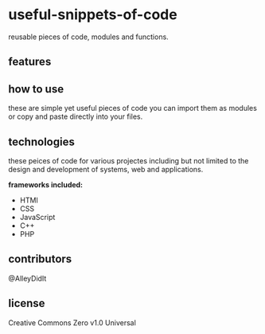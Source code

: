 # useful-snippets-of-code
reusable pieces of code, modules and functions.

## features

## how to use
these are simple yet useful pieces of code you can import them as modules or copy and paste directly into your files.

## technologies
these peices of code for various projectes including but not limited to the design and development of systems, web and applications.

**frameworks included:**
+ HTMl
+ CSS
+ JavaScript 
+ C++
+ PHP 

## contributors
@AlleyDidIt 

## license
Creative Commons Zero v1.0 Universal
